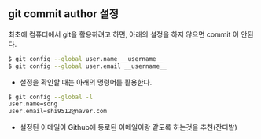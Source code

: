 ## git commit author 설정

최초에 컴퓨터에서 git을 활용하려고 하면, 아래의 설정을 하지 않으면 commit 이 안된다.

```bash
$ git config --global user.name __username__
$ git config --global user.email __username__
```

* 설정을 확인할 때는 아래의 명령어를 활용한다.

```bash
$ git config --global -l
user.name=song
user.email=shi9512@naver.com
```

* 설정된 이메일이 Github에 등로된 이메일이랑 같도록 하는것을 추천(잔디밭)

